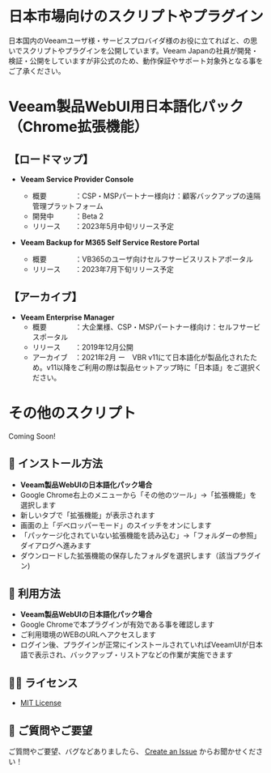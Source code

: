 # 日本市場向けのスクリプトやプラグイン

日本国内のVeeamユーザ様・サービスプロバイダ様のお役に立てればと、の思いでスクリプトやプラグインを公開しています。Veeam Japanの社員が開発・検証・公開をしていますが非公式のため、動作保証やサポート対象外となる事をご了承ください。

# Veeam製品WebUI用日本語化パック（Chrome拡張機能）

## 【ロードマップ】
* __Veeam Service Provider Console__ 
  * 概要　　　　：CSP・MSPパートナー様向け：顧客バックアップの遠隔管理プラットフォーム
  * 開発中　　　：Beta 2
  * リリース　　：2023年5月中旬リリース予定

* __Veeam Backup for M365 Self Service Restore Portal__ 
  * 概要　　　　：VB365のユーザ向けセルフサービスリストアポータル
  * リリース　　：2023年7月下旬リリース予定


## 【アーカイブ】
* __Veeam Enterprise Manager__ 
  * 概要　　　　：大企業様、CSP・MSPパートナー様向け：セルフサービスポータル
  * リリース　　：2019年12月公開
  * アーカイブ　：2021年2月 ー　VBR v11にて日本語化が製品化されたため。v11以降をご利用の際は製品セットアップ時に「日本語」をご選択ください。

# その他のスクリプト

Coming Soon!

## 📗 インストール方法
* __Veeam製品WebUIの日本語化パック場合__ 
* Google Chrome右上のメニューから「その他のツール」→「拡張機能」を選択します
* 新しいタブで「拡張機能」が表示されます
* 画面の上「デベロッパーモード」のスイッチをオンにします
* 「パッケージ化されていない拡張機能を読み込む」→「フォルダーの参照」ダイアログへ進みます
* ダウンロードした拡張機能の保存したフォルダを選択します（該当プラグイン)

## 📗 利用方法
* __Veeam製品WebUIの日本語化パック場合__ 
* Google Chromeで本プラグインが有効である事を確認します
* ご利用環境のWEBのURLへアクセスします
* ログイン後、プラグインが正常にインストールされていればVeeamUIが日本語で表示され、バックアップ・リストアなどの作業が実施できます

## 🤝🏾 ライセンス

* [MIT License](LICENSE)

## 🤔 ご質問やご要望

ご質問やご要望、バグなどありましたら、 [Create an Issue](https://github.com/VeeamHub/veeam-webui-jp-plugin/issues/new/choose) からお聞かせください！
